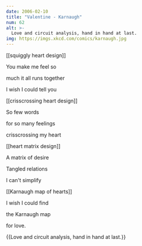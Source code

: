 ```yaml
---
date: 2006-02-10
title: "Valentine - Karnaugh"
num: 62
alt: >-
  Love and circuit analysis, hand in hand at last.
img: https://imgs.xkcd.com/comics/karnaugh.jpg
---
```

[[squiggly heart design]]

You make me feel so

much it all runs together

I wish I could tell you

[[crisscrossing heart design]]

So few words

for so many feelings

crisscrossing my heart

[[heart matrix design]]

A matrix of desire

Tangled relations

I can't simplify

[[Karnaugh map of hearts]]

I wish I could find

the Karnaugh map

for love.

{{Love and circuit analysis, hand in hand at last.}}